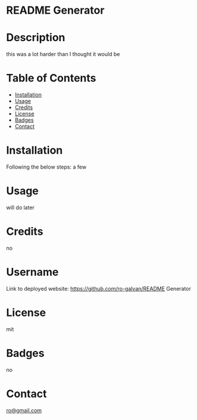 # README Generator
# Description
  this was a lot harder than I thought it would be
# Table of Contents
  - [Installation](#installation)
  - [Usage](#usage)
  - [Credits](#credits)
  - [License](#license)
  - [Badges](#badges)
  - [Contact](#contact)
# Installation
  Following the below steps: 
  a few
# Usage
  will do later
# Credits
  no
# Username
  Link to deployed website:
  https://github.com/ro-galvan/README Generator
# License
  mit
# Badges
  no
# Contact
  ro@gmail.com
